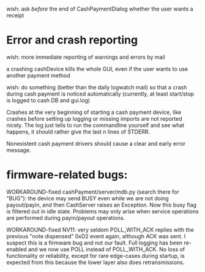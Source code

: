 

wish: ask *before* the end of CashPaymentDialog whether the user wants a receipt



# Error and crash reporting

wish: more immediate reporting of warnings and errors by mail

a crashing cashDevice kills the whole GUI, even if the user wants to use another payment method

wish: do something (better than the daily logwatch mail) so that a crash during cash payment is noticed automatically
(currently, at least start/stop is logged to cash DB and gui.log)

Crashes at the very beginning of starting a cash payment device, like crashes before setting up logging or missing imports
are not reported nicely. The log just tells to run the commandline yourself and see what happens, it should rather give the last n lines of STDERR.

Nonexistent cash payment drivers should cause a clear and early error message.




# firmware-related bugs:

WORKAROUND-fixed cashPayment/server/mdb.py (search there for "BUG"): the device may send BUSY even while we are not doing payout/payin, and then CashServer raises an Exception. Now this busy flag is filtered out in idle state. Problems may only arise when service operations are performed during payin/payout operations.

WORKAROUND-fixed NV11: very seldom POLL_WITH_ACK replies with the previous "note dispensed" 0xD2 event again, although ACK was sent. I suspect this is a firmware bug and not our fault. Full logging has been re-enabled and we now use POLL instead of POLL_WITH_ACK. No loss of functionality or reliability, except for rare edge-cases during startup, is expected from this because the lower layer also does retransmissions.
